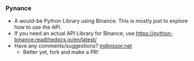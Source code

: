 ### Pynance

- A would-be Python Library using Binance. This is mostly just to explore how to use the API.
- If you need an actual API Library for Binance, use https://python-binance.readthedocs.io/en/latest/
- Have any comments/suggestions? m@nsoor.net
  - Better yet, fork and make a PR!
